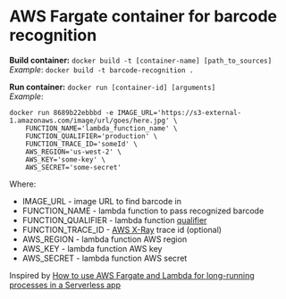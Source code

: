 AWS Fargate container for barcode recognition
=======================

**Build container:** `docker build -t [container-name] [path_to_sources]` \
_Example_: `docker build -t barcode-recognition .`

**Run container:** `docker run [container-id] [arguments]` \
_Example_: 
```
docker run 8689b22ebbbd -e IMAGE_URL='https://s3-external-1.amazonaws.com/image/url/goes/here.jpg' \ 
    FUNCTION_NAME='lambda_function_name' \
    FUNCTION_QUALIFIER='production' \
    FUNCTION_TRACE_ID='someId' \
    AWS_REGION='us-west-2' \
    AWS_KEY='some-key' \
    AWS_SECRET='some-secret'
```

Where:
- IMAGE_URL - image URL to find barcode in
- FUNCTION_NAME - lambda function to pass recognized barcode
- FUNCTION_QUALIFIER - lambda function [qualifier](https://docs.aws.amazon.com/lambda/latest/dg/API_Invoke.html)
- FUNCTION_TRACE_ID - [AWS X-Ray](https://aws.amazon.com/xray/) trace id (optional)
- AWS_REGION - lambda function AWS region
- AWS_KEY - lambda function AWS key
- AWS_SECRET - lambda function AWS secret

Inspired by [How to use AWS Fargate and Lambda for long-running processes in a Serverless app](https://serverless.com/blog/serverless-application-for-long-running-process-fargate-lambda/)
